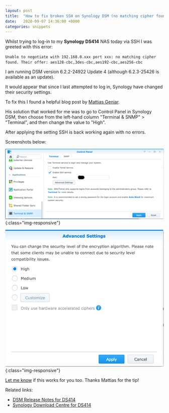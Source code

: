 ```yaml
---
layout: post
title:  "How to fix broken SSH on Synology DSM (no matching cipher found)"
date:   2020-09-07 14:36:00 +0000
categories: snippets
---
```


Whilst trying to log-in to my **Synology DS414** NAS today via SSH I was greeted with this error:

`Unable to negotiate with 192.168.0.xxx port xxx: no matching cipher found. Their offer: aes128-cbc,3des-cbc,aes192-cbc,aes256-cbc`

I am running DSM version 6.2.2-24922 Update 4 (although 6.2.3-25426 is available as an update).

It would appear that since I last attempted to log in, Synology have changed their security settings.

To fix this I found a helpful blog post by [Mattias Geniar](https://ma.ttias.be/ssh-error-unable-negotiate-ip-no-matching-cipher-found/). 

His solution that worked for me was to go to Control Panel in Synology DSM, then choose from the left-hand column "Terminal & SNMP" > "Terminal", and then change the value to "High". 

After applying the setting SSH is back working again with no errors.


Screenshots below:

![DSM Control Panel > Terminal & SNMP > Terminal screen](/images/synology-dsm-how-to-fix-ssh-error-no-matching-cipher-found-1.png){:class="img-responsive"}

![Advanced Settings panel](/images/synology-dsm-how-to-fix-ssh-error-no-matching-cipher-found-2.png){:class="img-responsive"}

[Let me know](https://twitter.com/hobbsy) if this works for you too. Thanks Mattias for the tip!

Related links:  
* [DSM Release Notes for DS414](https://www.synology.com/en-gb/releaseNote/DS414)
* [Synology Download Centre for DS414](https://www.synology.com/en-gb/support/download/DS414)
